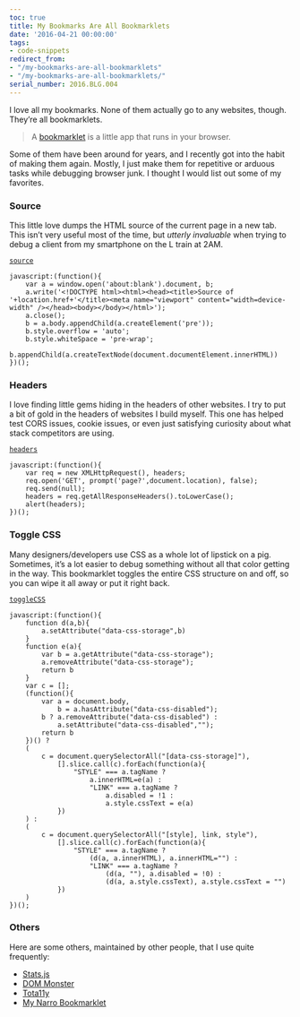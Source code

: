 ```yaml
---
toc: true
title: My Bookmarks Are All Bookmarklets
date: '2016-04-21 00:00:00'
tags:
- code-snippets
redirect_from:
- "/my-bookmarks-are-all-bookmarklets"
- "/my-bookmarks-are-all-bookmarklets/"
serial_number: 2016.BLG.004
---
```

I love all my bookmarks. None of them actually go to any websites, though. They’re all bookmarklets.

> A [bookmarklet](https://en.wikipedia.org/wiki/Bookmarklet) is a little app that runs in your browser.

Some of them have been around for years, and I recently got into the habit of making them again. Mostly, I just make them for repetitive or arduous tasks while debugging browser junk. I thought I would list out some of my favorites.

### Source

This little love dumps the HTML source of the current page in a new tab. This isn’t very useful most of the time, but _utterly invaluable_ when trying to debug a client from my smartphone on the L train at 2AM.

[`source`](unsafe:javascript:(function()%7Bvar%20a=window.open('about:blank').document;a.write('%3C!DOCTYPE%20html%3E%3Chtml%3E%3Chead%3E%3Ctitle%3ESource%20of%20'+location.href+'%3C/title%3E%3Cmeta%20name=%22viewport%22%20content=%22width=device-width%22%20/%3E%3C/head%3E%3Cbody%3E%3C/body%3E%3C/html%3E');a.close();var%20b=a.body.appendChild(a.createElement('pre'));b.style.overflow='auto';b.style.whiteSpace='pre-wrap';b.appendChild(a.createTextNode(document.documentElement.innerHTML))%7D)();)

    javascript:(function(){
        var a = window.open('about:blank').document, b;
        a.write('<!DOCTYPE html><html><head><title>Source of '+location.href+'</title><meta name="viewport" content="width=device-width" /></head><body></body></html>');
        a.close();
        b = a.body.appendChild(a.createElement('pre'));
        b.style.overflow = 'auto';
        b.style.whiteSpace = 'pre-wrap';
        b.appendChild(a.createTextNode(document.documentElement.innerHTML))
    })();

### Headers

I love finding little gems hiding in the headers of other websites. I try to put a bit of gold in the headers of websites I build myself. This one has helped test CORS issues, cookie issues, or even just satisfying curiosity about what stack competitors are using.

[`headers`](unsafe:javascript:var%20req%20=%20new%20XMLHttpRequest();%20req.open('GET',%20prompt('page?',document.location),%20false);%20req.send(null);%20var%20headers%20=%20req.getAllResponseHeaders().toLowerCase();%20alert(headers);)

    javascript:(function(){
        var req = new XMLHttpRequest(), headers;
        req.open('GET', prompt('page?',document.location), false);
        req.send(null);
        headers = req.getAllResponseHeaders().toLowerCase();
        alert(headers);
    })();

### Toggle CSS

Many designers/developers use CSS as a whole lot of lipstick on a pig. Sometimes, it’s a lot easier to debug something without all that color getting in the way. This bookmarklet toggles the entire CSS structure on and off, so you can wipe it all away or put it right back.

[`toggleCSS`](unsafe:javascript:(function()%7Bfunction%20d(a,b)%7Ba.setAttribute(%22data-css-storage%22,b)%7Dfunction%20e(a)%7Bvar%20b=a.getAttribute(%22data-css-storage%22);a.removeAttribute(%22data-css-storage%22);return%20b%7Dvar%20c=%5B%5D;(function()%7Bvar%20a=document.body,b=a.hasAttribute(%22data-css-disabled%22);b?a.removeAttribute(%22data-css-disabled%22):a.setAttribute(%22data-css-disabled%22,%22%22);return%20b%7D)()?(c=document.querySelectorAll(%22%5Bdata-css-storage%5D%22),%5B%5D.slice.call(c).forEach(function(a)%7B%22STYLE%22===a.tagName?a.innerHTML=e(a):%22LINK%22===a.tagName?a.disabled=!1:a.style.cssText=e(a)%7D)):(c=document.querySelectorAll(%22%5Bstyle%5D,%20link,%20style%22),%5B%5D.slice.call(c).forEach(function(a)%7B%22STYLE%22===a.tagName?(d(a,a.innerHTML),a.innerHTML=%22%22):%22LINK%22===a.tagName?(d(a,%22%22),a.disabled=!0):(d(a,a.style.cssText),a.style.cssText=%22%22)%7D))%7D)();)

    javascript:(function(){
        function d(a,b){
            a.setAttribute("data-css-storage",b)
        }
        function e(a){
            var b = a.getAttribute("data-css-storage");
            a.removeAttribute("data-css-storage");
            return b
        }
        var c = [];
        (function(){
            var a = document.body,
                b = a.hasAttribute("data-css-disabled");
            b ? a.removeAttribute("data-css-disabled") :
                a.setAttribute("data-css-disabled","");
            return b
        })() ?
        (
            c = document.querySelectorAll("[data-css-storage]"),
                [].slice.call(c).forEach(function(a){
                    "STYLE" === a.tagName ?
                        a.innerHTML=e(a) :
                        "LINK" === a.tagName ?
                            a.disabled = !1 :
                            a.style.cssText = e(a)
                })
        ) :
        (
            c = document.querySelectorAll("[style], link, style"),
                [].slice.call(c).forEach(function(a){
                    "STYLE" === a.tagName ?
                        (d(a, a.innerHTML), a.innerHTML="") :
                        "LINK" === a.tagName ?
                            (d(a, ""), a.disabled = !0) :
                            (d(a, a.style.cssText), a.style.cssText = "")
                })
        )
    })();

### Others

Here are some others, maintained by other people, that I use quite frequently:

- [Stats.js](https://github.com/mrdoob/stats.js/)
- [DOM Monster](http://mir.aculo.us/dom-monster/)
- [Tota11y](http://khan.github.io/tota11y/)
- [My Narro Bookmarklet](https://www.narro.co/bookmarklet)
